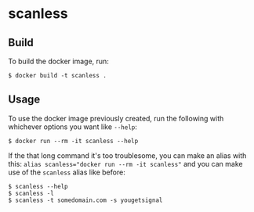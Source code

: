 # scanless

## Build

To build the docker image, run:

```shell
$ docker build -t scanless .
```

## Usage

To use the docker image previously created, run the following with whichever options you want like `--help`:

```shell
$ docker run --rm -it scanless --help
```

If the that long command it's too troublesome, you can make an alias with this: `alias scanless="docker run --rm -it scanless"` and you can make use of the `scanless` alias like before:

 ```shell
$ scanless --help
$ scanless -l
$ scanless -t somedomain.com -s yougetsignal
```
